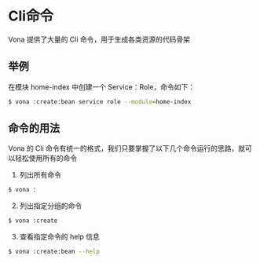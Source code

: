 # Cli命令

Vona 提供了大量的 Cli 命令，用于生成各类资源的代码骨架

## 举例

在模块 home-index 中创建一个 Service：Role，命令如下：

``` bash
$ vona :create:bean service role --module=home-index
```

## 命令的用法

Vona 的 Cli 命令有统一的格式，我们只要掌握了以下几个命令运行的思路，就可以轻松使用所有的命令

1. 列出所有命令

``` bash
$ vona :
```

2. 列出指定分组的命令

``` bash
$ vona :create
```

3. 查看指定命令的 help 信息

``` bash
$ vona :create:bean --help
```

